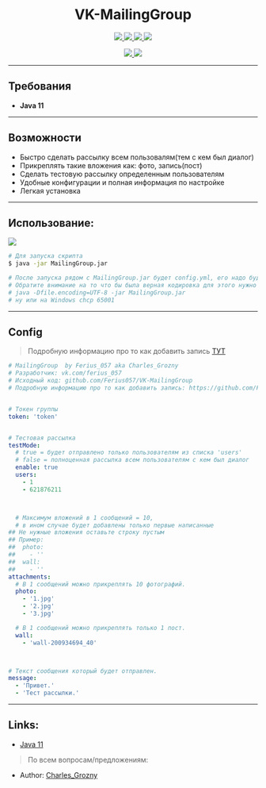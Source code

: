 <h1 align="center">VK-MailingGroup</h1>
<p align="center">
       <a href="https://github.com/Ferius057/VK-MailingGroup/releases/tag/1.2.0">
    <img src="https://img.shields.io/github/v/release/Ferius057/VK-MailingGroup?style=flat-square">
  </a>
    <a href="https://opensource.org/licenses/MIT">
    <img src="https://img.shields.io/badge/Open%20Source-purple.svg">
  </a>
  <a href="https://www.java.com">
    <img src="https://img.shields.io/badge/java_version-11-orange">
  </a>
  <a href="https://github.com/Ferius057/VK-MailingGroup/blob/main/LICENSE">
    <img src="https://img.shields.io/badge/License-MIT-yellow.svg">
  </a>
  <p align="center">
  <a href="https://github.com/Ferius057/VK-MailingGroup/releases/download/1.2.0/MailingGroup.jar">
    <img src="https://img.shields.io/github/downloads/Ferius057/VK-MailingGroup/total?color=6ff00">
  <a href="https://www.donationalerts.com/r/ferius_057">
    <img src="https://img.shields.io/badge/Donate-DonationAlerts-orange.svg">
  </a>
  </p>
</p>

<hr>

## Требования
- **Java 11**

<hr>

## Возможности
- Быстро сделать рассылку всем пользовалям(тем с кем был диалог)
- Прикреплять такие вложения как: фото, запись(пост)
- Сделать тестовую рассылку определенным пользователям
- Удобные конфигурации и полная информация по настройке
- Легкая установка

<hr>

## Использование:
   <a href="https://github.com/Ferius057/VK-MailingGroup/releases/download/1.2.0/MailingGroup.jar">
    <img src="https://img.shields.io/github/downloads/Ferius057/VK-MailingGroup/total?color=6ff00">
  </a>

```bash
# Для запуска скрипта
$ java -jar MailingGroup.jar

# После запуска рядом с MailingGroup.jar будет config.yml, его надо будет настроить.
# Обратите внимание на то что бы была верная кодировка для этого нужно использовать -Dfile.encoding=UTF-8
# java -Dfile.encoding=UTF-8 -jar MailingGroup.jar
# ну или на Windows chcp 65001
```

<hr>

## Config
> Подробную информацию про то как добавить запись [ТУТ](https://github.com/Ferius057/VK-MailingGroup/blob/master/docs/wall.md)
```yml
# MailingGroup  by Ferius_057 aka Charles_Grozny
# Разработчик: vk.com/ferius_057
# Исходный код: github.com/Ferius057/VK-MailingGroup
# Подробную информацию про то как добавить запись: https://github.com/Ferius057/VK-MailingGroup/blob/master/docs/wall.md


# Токен группы
token: 'token'


# Тестовая рассылка
testMode:
  # true = будет отправлено только пользователям из списка 'users'
  # false = полноценная рассылка всем пользователям с кем был диалог
  enable: true
  users:
    - 1
    - 621876211



  # Максимум вложений в 1 сообщений = 10,
  # в ином случае будет добавлены только первые написанные
## Не нужные вложения оставьте строку пустым
## Пример:
##  photo:
##    - ''
##  wall:
##    - ''
attachments:
  # В 1 сообщений можно прикреплять 10 фотографий.
  photo:
    - '1.jpg'
    - '2.jpg'
    - '3.jpg'

  # В 1 сообщений можно прикреплять только 1 пост.
  wall:
    - 'wall-200934694_40'



# Текст сообщения который будет отправлен.
message:
  - 'Привет.'
  - 'Тест рассылки.'
```

<hr>

## Links:
 - [Java 11](https://www.java.com)
 > По всем вопросам/предложениям:
 - Author: [Charles_Grozny](https://vk.me/ferius_057)
